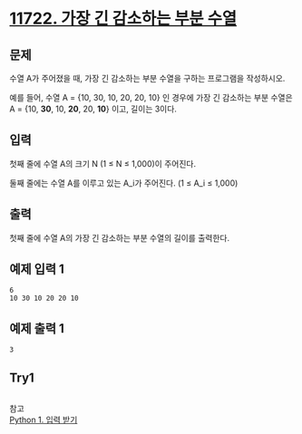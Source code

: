 # [11722. 가장 긴 감소하는 부분 수열](https://www.acmicpc.net/problem/11722)

## 문제
수열 A가 주어졌을 때, 가장 긴 감소하는 부분 수열을 구하는 프로그램을 작성하시오.

예를 들어, 수열 A = {10, 30, 10, 20, 20, 10} 인 경우에 가장 긴 감소하는 부분 수열은 A = {10, **30**, 10, **20**, 20, **10**}  이고, 길이는 3이다.

## 입력
첫째 줄에 수열 A의 크기 N (1 ≤ N ≤ 1,000)이 주어진다.

둘째 줄에는 수열 A를 이루고 있는 A_i가 주어진다. (1 ≤ A_i ≤ 1,000)

## 출력
첫째 줄에 수열 A의 가장 긴 감소하는 부분 수열의 길이를 출력한다.

## 예제 입력 1 
```
6
10 30 10 20 20 10
```
## 예제 출력 1 
```
3
```

## Try1 
```Python

```
참고<br>
[Python 1. 입력 받기](https://velog.io/@dlrmwl15/%ED%8C%8C%EC%9D%B4%EC%8D%AC-%EC%9E%85%EB%A0%A5%EB%B0%9B%EA%B8%B0)
